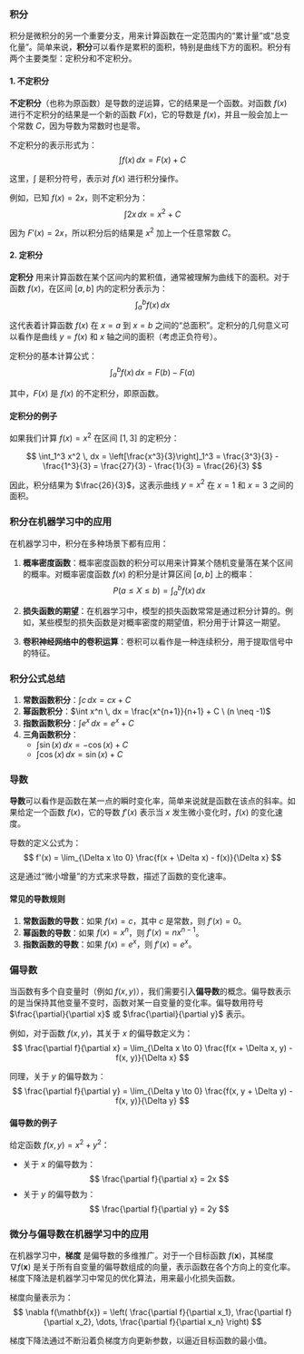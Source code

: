 
### 积分

积分是微积分的另一个重要分支，用来计算函数在一定范围内的“累计量”或“总变化量”。简单来说，**积分**可以看作是累积的面积，特别是曲线下方的面积。积分有两个主要类型：定积分和不定积分。

#### 1. 不定积分

**不定积分**（也称为原函数）是导数的逆运算，它的结果是一个函数。对函数 $f(x)$ 进行不定积分的结果是一个新的函数 $F(x)$，它的导数是 $f(x)$，并且一般会加上一个常数 $C$，因为导数为常数时也是零。

不定积分的表示形式为：
$$ \int f(x) \, dx = F(x) + C $$

这里，$\int$ 是积分符号，表示对 $f(x)$ 进行积分操作。

例如，已知 $f(x) = 2x$，则不定积分为：
$$ \int 2x \, dx = x^2 + C $$

因为 $F'(x) = 2x$，所以积分后的结果是 $x^2$ 加上一个任意常数 $C$。

#### 2. 定积分

**定积分** 用来计算函数在某个区间内的累积值，通常被理解为曲线下的面积。对于函数 $f(x)$，在区间 $[a, b]$ 内的定积分表示为：
$$ \int_a^b f(x) \, dx $$

这代表着计算函数 $f(x)$ 在 $x=a$ 到 $x=b$ 之间的“总面积”。定积分的几何意义可以看作是曲线 $y = f(x)$ 和 $x$ 轴之间的面积（考虑正负符号）。

定积分的基本计算公式：
$$ \int_a^b f(x) \, dx = F(b) - F(a) $$

其中，$F(x)$ 是 $f(x)$ 的不定积分，即原函数。

#### 定积分的例子

如果我们计算 $f(x) = x^2$ 在区间 $[1, 3]$ 的定积分：

$$ \int_1^3 x^2 \, dx = \left[\frac{x^3}{3}\right]_1^3 = \frac{3^3}{3} - \frac{1^3}{3} = \frac{27}{3} - \frac{1}{3} = \frac{26}{3} $$

因此，积分结果为 $\frac{26}{3}$，这表示曲线 $y = x^2$ 在 $x=1$ 和 $x=3$ 之间的面积。

### 积分在机器学习中的应用

在机器学习中，积分在多种场景下都有应用：

1. **概率密度函数**：概率密度函数的积分可以用来计算某个随机变量落在某个区间的概率。对概率密度函数 $f(x)$ 的积分是计算区间 $[a, b]$ 上的概率：
   $$ P(a \leq X \leq b) = \int_a^b f(x) \, dx $$

2. **损失函数的期望**：在机器学习中，模型的损失函数常常是通过积分计算的。例如，某些模型的损失函数是对概率密度的期望值，积分用于计算这一期望。

3. **卷积神经网络中的卷积运算**：卷积可以看作是一种连续积分，用于提取信号中的特征。

### 积分公式总结

1. **常数函数积分**：$\int c \, dx = cx + C$
2. **幂函数积分**：$\int x^n \, dx = \frac{x^{n+1}}{n+1} + C \ (n \neq -1)$
3. **指数函数积分**：$\int e^x \, dx = e^x + C$
4. **三角函数积分**：
   - $\int \sin(x) \, dx = -\cos(x) + C$
   - $\int \cos(x) \, dx = \sin(x) + C$


### 导数

**导数**可以看作是函数在某一点的瞬时变化率，简单来说就是函数在该点的斜率。如果给定一个函数 $f(x)$，它的导数 $f'(x)$ 表示当 $x$ 发生微小变化时，$f(x)$ 的变化速度。

导数的定义公式为：
$$ f'(x) = \lim_{\Delta x \to 0} \frac{f(x + \Delta x) - f(x)}{\Delta x} $$

这是通过“微小增量”的方式来求导数，描述了函数的变化速率。

#### 常见的导数规则

1. **常数函数的导数**：如果 $f(x) = c$，其中 $c$ 是常数，则 $f'(x) = 0$。
2. **幂函数的导数**：如果 $f(x) = x^n$，则 $f'(x) = nx^{n-1}$。
3. **指数函数的导数**：如果 $f(x) = e^x$，则 $f'(x) = e^x$。

### 偏导数

当函数有多个自变量时（例如 $f(x, y)$），我们需要引入**偏导数**的概念。偏导数表示的是当保持其他变量不变时，函数对某一自变量的变化率。偏导数用符号 $\frac{\partial}{\partial x}$ 或 $\frac{\partial}{\partial y}$ 表示。

例如，对于函数 $f(x, y)$，其关于 $x$ 的偏导数定义为：
$$ \frac{\partial f}{\partial x} = \lim_{\Delta x \to 0} \frac{f(x + \Delta x, y) - f(x, y)}{\Delta x} $$

同理，关于 $y$ 的偏导数为：
$$ \frac{\partial f}{\partial y} = \lim_{\Delta y \to 0} \frac{f(x, y + \Delta y) - f(x, y)}{\Delta y} $$

#### 偏导数的例子

给定函数 $f(x, y) = x^2 + y^2$：

- 关于 $x$ 的偏导数为：
  $$ \frac{\partial f}{\partial x} = 2x $$
- 关于 $y$ 的偏导数为：
  $$ \frac{\partial f}{\partial y} = 2y $$

### 微分与偏导数在机器学习中的应用

在机器学习中，**梯度** 是偏导数的多维推广。对于一个目标函数 $f(\mathbf{x})$，其梯度 $\nabla f(\mathbf{x})$ 是关于所有自变量的偏导数组成的向量，表示函数在各个方向上的变化率。梯度下降法是机器学习中常见的优化算法，用来最小化损失函数。

梯度向量表示为：
$$ \nabla f(\mathbf{x}) = \left( \frac{\partial f}{\partial x_1}, \frac{\partial f}{\partial x_2}, \dots, \frac{\partial f}{\partial x_n} \right) $$

梯度下降法通过不断沿着负梯度方向更新参数，以逼近目标函数的最小值。
